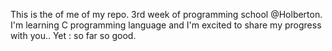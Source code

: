 This is the of me of my repo.
3rd week of programming school @Holberton.
I'm learning C programming language and I'm excited to share my progress with you..
Yet : so far so good.